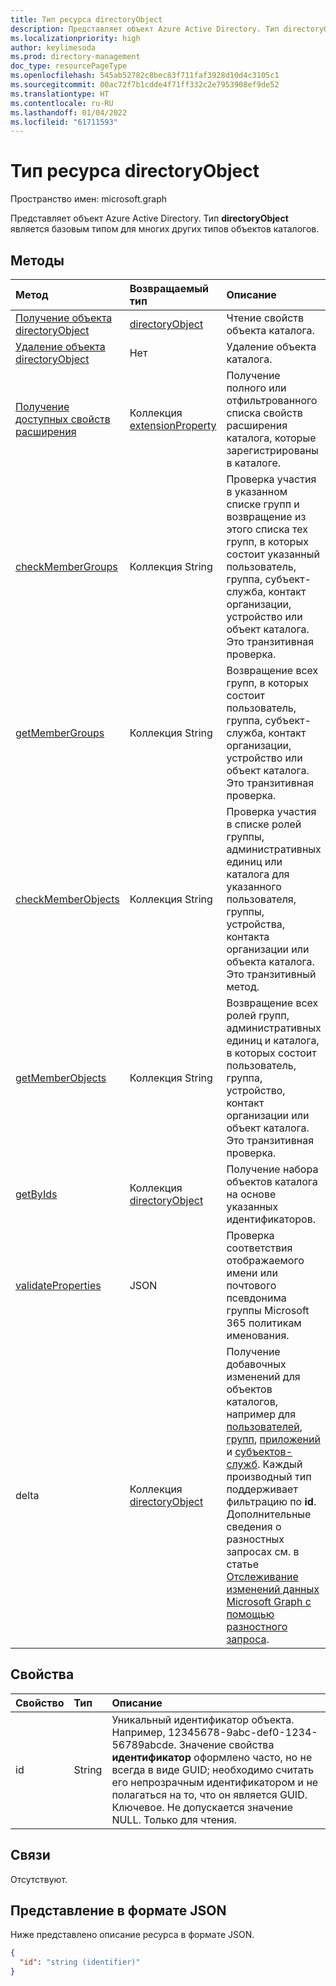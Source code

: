 ```yaml
---
title: Тип ресурса directoryObject
description: Представляет объект Azure Active Directory. Тип directoryObject является базовым типом для многих других типов объектов каталогов.
ms.localizationpriority: high
author: keylimesoda
ms.prod: directory-management
doc_type: resourcePageType
ms.openlocfilehash: 545ab52782c8bec83f711faf3928d10d4c3105c1
ms.sourcegitcommit: 00ac72f7b1cdde4f71ff332c2e7953908ef9de52
ms.translationtype: HT
ms.contentlocale: ru-RU
ms.lasthandoff: 01/04/2022
ms.locfileid: "61711593"
---
```

# <a name="directoryobject-resource-type"></a>Тип ресурса directoryObject

Пространство имен: microsoft.graph

Представляет объект Azure Active Directory. Тип **directoryObject** является базовым типом для многих других типов объектов каталогов.

## <a name="methods"></a>Методы

| Метод       | Возвращаемый тип  |Описание|
|:---------------|:--------|:----------|
|[Получение объекта directoryObject](../api/directoryobject-get.md) | [directoryObject](directoryobject.md) |Чтение свойств объекта каталога.|
|[Удаление объекта directoryObject](../api/directoryobject-delete.md) | Нет |Удаление объекта каталога. |
|[Получение доступных свойств расширения](../api/directoryobject-getavailableextensionproperties.md)|Коллекция [extensionProperty](../resources/extensionproperty.md)|Получение полного или отфильтрованного списка свойств расширения каталога, которые зарегистрированы в каталоге.|
|[checkMemberGroups](../api/directoryobject-checkmembergroups.md)|Коллекция String|Проверка участия в указанном списке групп и возвращение из этого списка тех групп, в которых состоит указанный пользователь, группа, субъект-служба, контакт организации, устройство или объект каталога. Это транзитивная проверка.|
|[getMemberGroups](../api/directoryobject-getmembergroups.md)|Коллекция String|Возвращение всех групп, в которых состоит пользователь, группа, субъект-служба, контакт организации, устройство или объект каталога. Это транзитивная проверка.|
|[checkMemberObjects](../api/directoryobject-checkmemberobjects.md)|Коллекция String|Проверка участия в списке ролей группы, административных единиц или каталога для указанного пользователя, группы, устройства, контакта организации или объекта каталога. Это транзитивный метод.|
|[getMemberObjects](../api/directoryobject-getmemberobjects.md)|Коллекция String| Возвращение всех ролей групп, административных единиц и каталога, в которых состоит пользователь, группа, устройство, контакт организации или объект каталога. Это транзитивная проверка. |
|[getByIds](../api/directoryobject-getbyids.md) | Коллекция [directoryObject](directoryobject.md) | Получение набора объектов каталога на основе указанных идентификаторов. |
|[validateProperties](../api/directoryobject-validateproperties.md)|JSON| Проверка соответствия отображаемого имени или почтового псевдонима группы Microsoft 365 политикам именования. |
|delta|Коллекция [directoryObject](directoryObject.md)| Получение добавочных изменений для объектов каталогов, например для [пользователей](../api/user-delta.md), [групп](../api/group-delta.md), [приложений](../api/application-delta.md) и [субъектов-служб](../api/serviceprincipal-delta.md). Каждый производный тип поддерживает фильтрацию по **id**. Дополнительные сведения о разностных запросах см. в статье [Отслеживание изменений данных Microsoft Graph с помощью разностного запроса](/graph/delta-query-overview).|

## <a name="properties"></a>Свойства

| Свойство   | Тип |Описание|
|:---------------|:--------|:----------|
|id|String|Уникальный идентификатор объекта. Например, 12345678-9abc-def0-1234-56789abcde. Значение свойства **идентификатор** оформлено часто, но не всегда в виде GUID; необходимо считать его непрозрачным идентификатором и не полагаться на то, что он является GUID. Ключевое. Не допускается значение NULL. Только для чтения.|

## <a name="relationships"></a>Связи

Отсутствуют.


## <a name="json-representation"></a>Представление в формате JSON

Ниже представлено описание ресурса в формате JSON.

<!--{
  "blockType": "resource",
  "openType": true,
  "optionalProperties": [],
  "keyProperty": "id",
  "baseType": "microsoft.graph.entity",
  "@odata.type": "microsoft.graph.directoryObject",
  "@odata.annotations": [
    {
      "capabilities": {
        "skippable": false,
        "countable": false,
        "expandable": false,
        "filterable": false,
        "referenceable": false,
        "selectable": false
      }
    }
  ]
}-->

```json
{
  "id": "string (identifier)"
}
```

<!-- uuid: 8fcb5dbc-d5aa-4681-8e31-b001d5168d79
2015-10-25 14:57:30 UTC -->
<!-- {
  "type": "#page.annotation",
  "description": "directoryObject resource",
  "keywords": "",
  "section": "documentation",
  "tocPath": ""
}-->

